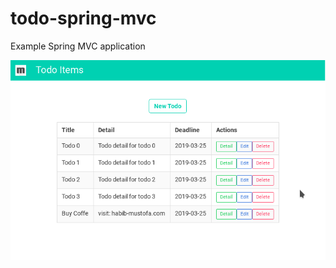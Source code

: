 # todo-spring-mvc
Example Spring MVC application

![Screenshot](screenshots/Screenshot_20190325_111442.png)
